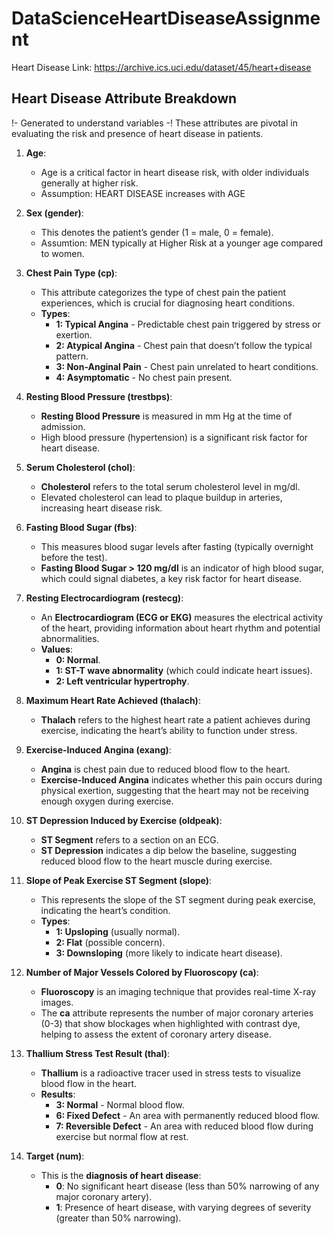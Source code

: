 # DataScienceHeartDiseaseAssignment
Heart Disease
Link:
https://archive.ics.uci.edu/dataset/45/heart+disease

## Heart Disease Attribute Breakdown
  !- Generated to understand variables -!
These attributes are pivotal in evaluating the risk and presence of heart disease in patients.

1. **Age**:
   - Age is a critical factor in heart disease risk, with older individuals generally at higher risk.
   - Assumption: HEART DISEASE increases with AGE


2. **Sex (gender)**:
   - This denotes the patient’s gender (1 = male, 0 = female).
   - Assumtion: MEN typically at Higher Risk at a younger age compared to women.

3. **Chest Pain Type (cp)**:
   - This attribute categorizes the type of chest pain the patient experiences, which is crucial for diagnosing heart conditions.
   - **Types**:
     - **1: Typical Angina** - Predictable chest pain triggered by stress or exertion.
     - **2: Atypical Angina** - Chest pain that doesn’t follow the typical pattern.
     - **3: Non-Anginal Pain** - Chest pain unrelated to heart conditions.
     - **4: Asymptomatic** - No chest pain present.

4. **Resting Blood Pressure (trestbps)**:
   - **Resting Blood Pressure** is measured in mm Hg at the time of admission.
   - High blood pressure (hypertension) is a significant risk factor for heart disease.

5. **Serum Cholesterol (chol)**:
   - **Cholesterol** refers to the total serum cholesterol level in mg/dl.
   - Elevated cholesterol can lead to plaque buildup in arteries, increasing heart disease risk.

6. **Fasting Blood Sugar (fbs)**:
   - This measures blood sugar levels after fasting (typically overnight before the test).
   - **Fasting Blood Sugar > 120 mg/dl** is an indicator of high blood sugar, which could signal diabetes, a key risk factor for heart disease.

7. **Resting Electrocardiogram (restecg)**:
   - An **Electrocardiogram (ECG or EKG)** measures the electrical activity of the heart, providing information about heart rhythm and potential abnormalities.
   - **Values**:
     - **0: Normal**.
     - **1: ST-T wave abnormality** (which could indicate heart issues).
     - **2: Left ventricular hypertrophy**.

8. **Maximum Heart Rate Achieved (thalach)**:
   - **Thalach** refers to the highest heart rate a patient achieves during exercise, indicating the heart’s ability to function under stress.

9. **Exercise-Induced Angina (exang)**:
   - **Angina** is chest pain due to reduced blood flow to the heart.
   - **Exercise-Induced Angina** indicates whether this pain occurs during physical exertion, suggesting that the heart may not be receiving enough oxygen during exercise.

10. **ST Depression Induced by Exercise (oldpeak)**:
    - **ST Segment** refers to a section on an ECG.
    - **ST Depression** indicates a dip below the baseline, suggesting reduced blood flow to the heart muscle during exercise.

11. **Slope of Peak Exercise ST Segment (slope)**:
    - This represents the slope of the ST segment during peak exercise, indicating the heart’s condition.
    - **Types**:
      - **1: Upsloping** (usually normal).
      - **2: Flat** (possible concern).
      - **3: Downsloping** (more likely to indicate heart disease).

12. **Number of Major Vessels Colored by Fluoroscopy (ca)**:
    - **Fluoroscopy** is an imaging technique that provides real-time X-ray images.
    - The **ca** attribute represents the number of major coronary arteries (0-3) that show blockages when highlighted with contrast dye, helping to assess the extent of coronary artery disease.

13. **Thallium Stress Test Result (thal)**:
    - **Thallium** is a radioactive tracer used in stress tests to visualize blood flow in the heart.
    - **Results**:
      - **3: Normal** - Normal blood flow.
      - **6: Fixed Defect** - An area with permanently reduced blood flow.
      - **7: Reversible Defect** - An area with reduced blood flow during exercise but normal flow at rest.

14. **Target (num)**:
    - This is the **diagnosis of heart disease**:
      - **0**: No significant heart disease (less than 50% narrowing of any major coronary artery).
      - **1**: Presence of heart disease, with varying degrees of severity (greater than 50% narrowing).
